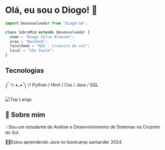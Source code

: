 # Olá, eu sou o Diogo! 👋

```js
import Desenvolvedor from "Diog0-SA";

class SobreMim extends Desenvolvedor {
  nome = "Diogo Silva Almeida";
  area = "Backend";
  faculdade = "ADS - Cruzeiro do sul";
  local = "São Paulo";
}

```
## Tecnologias
༼ つ ◕_◕ ༽つ Python / Html / Css / Java / SQL

![Top Langs](https://github-readme-stats-git-masterrstaa-rickstaa.vercel.app/api/top-langs/?username=Diog0-SA&layout=compact&bg_color=555440&border_color=555440&title_color=D5CF37&text_color=D5CF37)

## 🚀 Sobre mim
✨Sou um estudante de Análise e Desenvolvimento de Sistemas na Cruzeiro do Sul. 

👩‍💻Estou aprendendo Java no bootcamp santander 2024.
